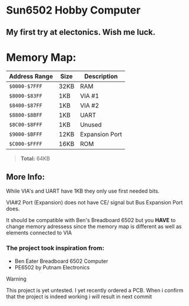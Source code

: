 # Sun6502 Hobby Computer

## My first try at electonics. Wish me luck.

# Memory Map:

| Address Range   | Size   | Description        |
|-----------------|--------|--------------------|
| `$0000-$7FFF`   | 32KB   | RAM                |
| `$8000-$83FF`   | 1KB    | VIA #1             |
| `$8400-$87FF`   | 1KB    | VIA #2             |
| `$8800-$8BFF`   | 1KB    | UART               |
| `$8C00-$8FFF`   | 1KB    | Unused             |
| `$9000-$BFFF`   | 12KB   | Expansion Port     |
| `$C000-$FFFF`   | 16KB   | ROM                |

> **Total:** 64KB

## More Info:
While VIA's and UART have 1KB they only use first needed bits.

VIA#2 Port (Expansion) does not have CE/ signal but Bus Expansion Port does.

It should be compatible with Ben's Breadboard 6502 but you **HAVE** to change memory adressess since the memory map is different as well as elements connected to VIA

### The project took inspiration from:
* Ben Eater Breadboard 6502 Computer
* PE6502 by Putnam Electronics

> [!WARNING]
> This project is yet untested. I yet recently ordered a PCB. When i confirm that the project is indeed working i will result in next commit